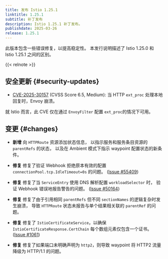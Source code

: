 ```yaml
---
title: 发布 Istio 1.25.1
linktitle: 1.25.1
subtitle: 补丁发布
description: Istio 1.25.1 补丁发布。
publishdate: 2025-03-26
release: 1.25.1
---
```


此版本包含一些错误修复，以提高稳定性。
本发行说明描述了 Istio 1.25.0 和 Istio 1.25.1 之间的区别。

{{< relnote >}}

## 安全更新 {#security-updates}

- [CVE-2025-30157](https://nvd.nist.gov/vuln/detail/CVE-2025-30157)
  (CVSS Score 6.5, Medium): 当 HTTP `ext_proc` 处理本地回复时，Envoy 崩溃。

就 Istio 而言，此 CVE 仅在通过 `EnvoyFilter` 配置 `ext_proc`的情况下可用。

## 变更 {#changes}

- **新增** 向 `HTTPRoute` 资源添加状态信息，
  以指示服务和服务条目资源的 `parentRefs` 的状态，
  以及在 Ambient 模式下指示 waypoint 配置状态的新条件。

- **修复** 修复了验证 Webhook 拒绝原本有效的配置 `connectionPool.tcp.IdleTimeout=0s` 的问题。
  ([Issue #55409](https://github.com/istio/istio/issues/55409))

- **修复** 修复了当 `ServiceEntry` 使用 DNS 解析配置 `workloadSelector` 时，
  验证 Webhook 错误地报告警告的问题。
  ([Issue #50164](https://github.com/istio/istio/issues/50164))

- **修复** 修复了由于引用相同 `parentRefs` 但不同 `sectionNames` 的逻辑复杂时发生崩溃，
  导致 `HTTPRoute` 状态未报告与单个结果相关联的 `parentRef` 的问题。

- **修复** 修复了 `IstioCertificateService`，以确保
  `IstioCertificateResponse.CertChain` 每个数组元素仅包含一个证书。
  ([Issue #1061](https://github.com/istio/ztunnel/issues/1061))

- **修复** 修复了如果端口未明确声明为 `http2`，则导致 waypoint 将 HTTP2 流量降级为 HTTP/1.1 的问题。
